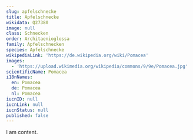```yaml
---
slug: apfelschnecke
title: Apfelschnecke
wikidata: Q27380
image: null
class: Schnecken
order: Architaenioglossa
family: Apfelschnecken
species: Apfelschnecke
wikipediaLink: 'https://de.wikipedia.org/wiki/Pomacea'
images:
  - 'https://upload.wikimedia.org/wikipedia/commons/9/9e/Pomacea.jpg'
scientificName: Pomacea
i18nNames:
  en: Pomacea
  de: Pomacea
  nl: Pomacea
iucnID: null
iucnLink: null
iucnStatus: null
published: false
---
```


I am content.
